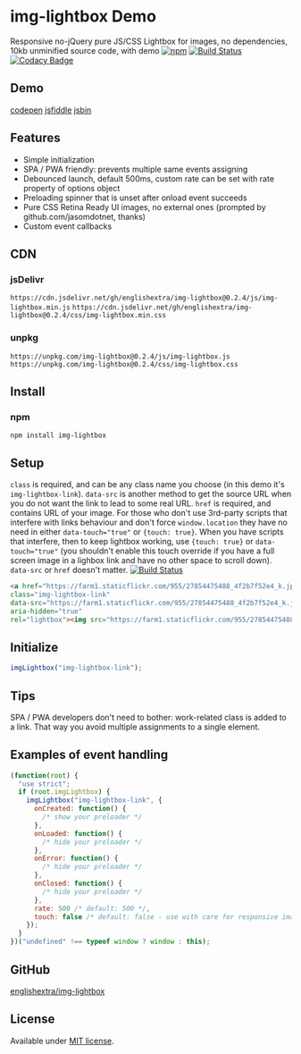 # img-lightbox Demo

Responsive no-jQuery pure JS/CSS Lightbox for images, no dependencies, 10kb unminified source code, with demo
[![npm](https://img.shields.io/npm/v/img-lightbox.svg)](https://www.npmjs.com/package/img-lightbox)
[![Build Status](https://travis-ci.com/englishextra/img-lightbox.svg?branch=master)](https://travis-ci.com/englishextra/img-lightbox)
[![Codacy Badge](https://app.codacy.com/project/badge/Grade/2fbe9cbd4dcb4d3b8fe83dac98633f67)](https://www.codacy.com/manual/englishextra/img-lightbox/dashboard?utm_source=github.com&amp;utm_medium=referral&amp;utm_content=englishextra/img-lightbox&amp;utm_campaign=Badge_Grade)

## Demo

[codepen](https://codepen.io/englishextra/full/YLQxRp/)
[jsfiddle](https://fiddle.jshell.net/englishextra/8hhpbv4h/show/)
[jsbin](https://output.jsbin.com/laxudog)

## Features

* Simple initialization
* SPA / PWA friendly: prevents multiple same events assigning
* Debounced launch, default 500ms, custom rate can be set with rate property of options object
* Preloading spinner that is unset after onload event succeeds
* Pure CSS Retina Ready UI images, no external ones (prompted by github.com/jasomdotnet, thanks)
* Custom event callbacks

## CDN

### jsDelivr

`https://cdn.jsdelivr.net/gh/englishextra/img-lightbox@0.2.4/js/img-lightbox.min.js`
`https://cdn.jsdelivr.net/gh/englishextra/img-lightbox@0.2.4/css/img-lightbox.min.css`

### unpkg

`https://unpkg.com/img-lightbox@0.2.4/js/img-lightbox.js`
`https://unpkg.com/img-lightbox@0.2.4/css/img-lightbox.css`

## Install

### npm

`npm install img-lightbox`

## Setup

`class` is required, and can be any class name you choose (in this demo it's `img-lightbox-link`).
`data-src` is another method to get the source URL when you do not want the link to lead to some real URL.
`href` is required, and contains URL of your image.
For those who don't use 3rd-party scripts that interfere with links behaviour and don't force `window.location` they have no need in either `data-touch="true"` or `{touch: true}`.
When you have scripts that interfere, then to keep lightbox working, use `{touch: true}` or `data-touch="true"` (you shouldn't enable this touch override if you have a full screen image in a lighbox link and have no other space to scroll down).
`data-src` or `href` doesn't matter.
[![Build Status](https://farm1.staticflickr.com/955/27854475488_5f82a379ca_z.jpg)](https://farm1.staticflickr.com/955/27854475488_5f82a379ca_z.jpg)

```html
<a href="https://farm1.staticflickr.com/955/27854475488_4f2b7f52e4_k.jpg"
class="img-lightbox-link"
data-src="https://farm1.staticflickr.com/955/27854475488_4f2b7f52e4_k.jpg"
aria-hidden="true"
rel="lightbox"><img src="https://farm1.staticflickr.com/955/27854475488_5f82a379ca_z.jpg" alt="Image Lightbox" /></a>
```

## Initialize

```js
imgLightbox("img-lightbox-link");
```

## Tips

SPA / PWA developers don't need to bother: work-related class is added to a link.
That way you avoid multiple assignments to a single element.

## Examples of event handling

```js
(function(root) {
  "use strict";
  if (root.imgLightbox) {
    imgLightbox("img-lightbox-link", {
      onCreated: function() {
        /* show your preloader */
      },
      onLoaded: function() {
        /* hide your preloader */
      },
      onError: function() {
        /* hide your preloader */
      },
      onClosed: function() {
        /* hide your preloader */
      },
      rate: 500 /* default: 500 */,
      touch: false /* default: false - use with care for responsive images in links on vertical mobile screens */
    });
  }
})("undefined" !== typeof window ? window : this);
```

## GitHub

[englishextra/img-lightbox](https://github.com/englishextra/img-lightbox)

## License

Available under [MIT license](https://opensource.org/licenses/MIT).
